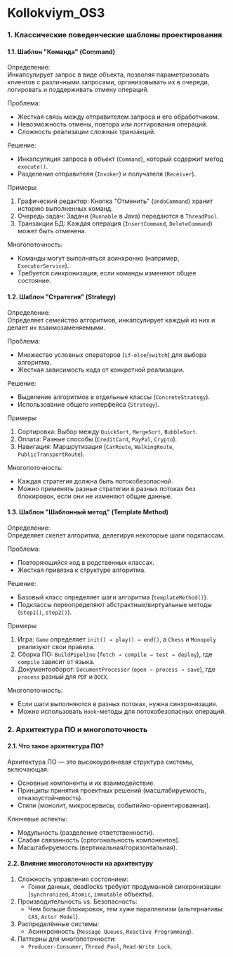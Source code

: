 # Kollokviym_OS3
### 1. Классические поведенческие шаблоны проектирования  

#### 1.1. Шаблон "Команда" (Command)  
Определение:  
Инкапсулирует запрос в виде объекта, позволяя параметризовать клиентов с различными запросами, организовывать их в очереди, логировать и поддерживать отмену операций.  

Проблема:  
- Жесткая связь между отправителем запроса и его обработчиком.  
- Невозможность отмены, повтора или логгирования операций.  
- Сложность реализации сложных транзакций.  

Решение:  
- Инкапсуляция запроса в объект (`Command`), который содержит метод `execute()`.  
- Разделение отправителя (`Invoker`) и получателя (`Receiver`).  

Примеры:  
1. Графический редактор: Кнопка "Отменить" (`UndoCommand`) хранит историю выполненных команд.  
2. Очередь задач: Задачи (`Runnable` в Java) передаются в `ThreadPool`.  
3. Транзакции БД: Каждая операция (`InsertCommand`, `DeleteCommand`) может быть отменена.  

Многопоточность: 
- Команды могут выполняться асинхронно (например, `ExecutorService`).  
- Требуется синхронизация, если команды изменяют общее состояние.  

#### 1.2. Шаблон "Стратегия" (Strategy) 
Определение:  
Определяет семейство алгоритмов, инкапсулирует каждый из них и делает их взаимозаменяемыми.  

Проблема:  
- Множество условных операторов (`if-else`/`switch`) для выбора алгоритма.  
- Жесткая зависимость кода от конкретной реализации.  

Решение:  
- Выделение алгоритмов в отдельные классы (`ConcreteStrategy`).  
- Использование общего интерфейса (`Strategy`).  

Примеры:  
1. Сортировка: Выбор между `QuickSort`, `MergeSort`, `BubbleSort`.  
2. Оплата: Разные способы (`CreditCard`, `PayPal`, `Crypto`).  
3. Навигация: Маршрутизация (`CarRoute`, `WalkingRoute`, `PublicTransportRoute`).  

Многопоточность:  
- Каждая стратегия должна быть потокобезопасной.  
- Можно применять разные стратегии в разных потоках без блокировок, если они не изменяют общие данные.  

#### 1.3. Шаблон "Шаблонный метод" (Template Method) 
Определение:  
Определяет скелет алгоритма, делегируя некоторые шаги подклассам.  

Проблема:  
- Повторяющийся код в родственных классах.  
- Жесткая привязка к структуре алгоритма.  

Решение:  
- Базовый класс определяет шаги алгоритма (`templateMethod()`).  
- Подклассы переопределяют абстрактные/виртуальные методы (`step1()`, `step2()`).  

Примеры:  
1. Игра: `Game` определяет `init() → play() → end()`, а `Chess` и `Monopoly` реализуют свои правила.  
2. Сборка ПО: `BuildPipeline` (`fetch → compile → test → deploy`), где `compile` зависит от языка.  
3. Документооборот: `DocumentProcessor` (`open → process → save`), где `process` разный для `PDF` и `DOCX`.  

Многопоточность:  
- Если шаги выполняются в разных потоках, нужна синхронизация.  
- Можно использовать `Hook`-методы для потокобезопасных операций.  

### 2. Архитектура ПО и многопоточность  

#### 2.1. Что такое архитектура ПО?  
Архитектура ПО — это высокоуровневая структура системы, включающая:  
- Основные компоненты и их взаимодействие.  
- Принципы принятия проектных решений (масштабируемость, отказоустойчивость).  
- Стили (монолит, микросервисы, событийно-ориентированная).  

Ключевые аспекты:  
- Модульность (разделение ответственности).  
- Слабая связанность (ортогональность компонентов).  
- Масштабируемость (вертикальная/горизонтальная).  

#### 2.2. Влияние многопоточности на архитектуру  
1. Сложность управления состоянием:  
   - Гонки данных, deadlocks требуют продуманной синхронизации (`synchronized`, `Atomic`, `immutable` объекты).  
2. Производительность vs. Безопасность:  
   - Чем больше блокировок, тем хуже параллелизм (альтернативы: `CAS`, `Actor Model`).  
3. Распределённые системы:  
   - Асинхронность (`Message Queues`, `Reactive Programming`).  
4. Паттерны для многопоточности:  
   - `Producer-Consumer`, `Thread Pool`, `Read-Write Lock`.  

